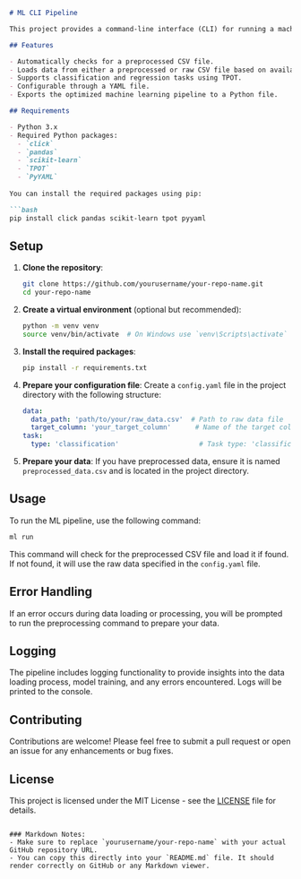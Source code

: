 ```markdown
# ML CLI Pipeline

This project provides a command-line interface (CLI) for running a machine learning pipeline using the TPOT library. It facilitates the automation of the machine learning workflow, including data loading, preprocessing, model training, and exporting the best-performing model.

## Features

- Automatically checks for a preprocessed CSV file.
- Loads data from either a preprocessed or raw CSV file based on availability.
- Supports classification and regression tasks using TPOT.
- Configurable through a YAML file.
- Exports the optimized machine learning pipeline to a Python file.

## Requirements

- Python 3.x
- Required Python packages:
  - `click`
  - `pandas`
  - `scikit-learn`
  - `TPOT`
  - `PyYAML`
  
You can install the required packages using pip:

```bash
pip install click pandas scikit-learn tpot pyyaml
```

## Setup

1. **Clone the repository**:

   ```bash
   git clone https://github.com/yourusername/your-repo-name.git
   cd your-repo-name
   ```

2. **Create a virtual environment** (optional but recommended):

   ```bash
   python -m venv venv
   source venv/bin/activate  # On Windows use `venv\Scripts\activate`
   ```

3. **Install the required packages**:

   ```bash
   pip install -r requirements.txt
   ```

4. **Prepare your configuration file**: Create a `config.yaml` file in the project directory with the following structure:

   ```yaml
   data:
     data_path: 'path/to/your/raw_data.csv'  # Path to raw data file
     target_column: 'your_target_column'      # Name of the target column
   task:
     type: 'classification'                    # Task type: 'classification' or 'regression'
   ```

5. **Prepare your data**: If you have preprocessed data, ensure it is named `preprocessed_data.csv` and is located in the project directory.

## Usage

To run the ML pipeline, use the following command:

```bash
ml run
```

This command will check for the preprocessed CSV file and load it if found. If not found, it will use the raw data specified in the `config.yaml` file.

## Error Handling

If an error occurs during data loading or processing, you will be prompted to run the preprocessing command to prepare your data.

## Logging

The pipeline includes logging functionality to provide insights into the data loading process, model training, and any errors encountered. Logs will be printed to the console.

## Contributing

Contributions are welcome! Please feel free to submit a pull request or open an issue for any enhancements or bug fixes.

## License

This project is licensed under the MIT License - see the [LICENSE](LICENSE) file for details.
```

### Markdown Notes:
- Make sure to replace `yourusername/your-repo-name` with your actual GitHub repository URL.
- You can copy this directly into your `README.md` file. It should render correctly on GitHub or any Markdown viewer.